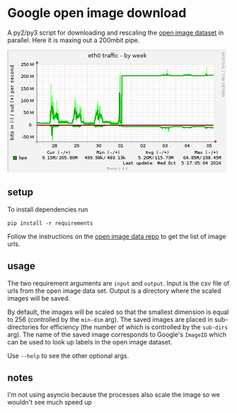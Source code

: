 # Google open image download

A py2/py3 script for downloading and rescaling the [open image
dataset](https://github.com/openimages/dataset) in parallel. Here it is maxing out a 200mbit pipe.

![Maxing out a 200mbit pipe](max-out-200mbit.png)

## setup

To install dependencies run

```
pip install -r requirements
```

Follow the instructions on the [open image data repo](https://github.com/openimages/dataset) to
get the list of image urls.

## usage

The two requirement arguments are `input` and `output`. Input is the csv file of urls from the open
image data set. Output is a directory where the scaled images will be saved. 

By default, the images will be scaled so that the smallest dimension is equal to 256 (controlled by 
the `min-dim` arg). The saved images are placed in sub-directories for efficiency (the number of 
which is controlled by the `sub-dirs` arg). The name of the saved image corresponds to Google's 
`ImageID` which can be used to look up labels in the open image dataset. 

Use `--help` to see the other optional args.

## notes

I'm not using asyncio because the processes also scale the image so we wouldn't see much speed up

